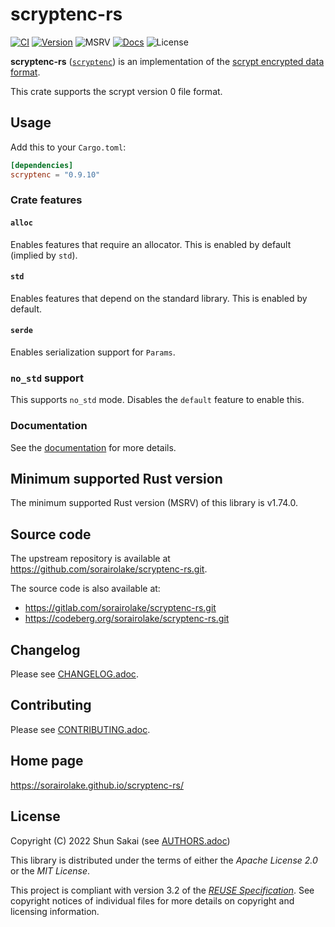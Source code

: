 <!--
SPDX-FileCopyrightText: 2022 Shun Sakai

SPDX-License-Identifier: Apache-2.0 OR MIT
-->

# scryptenc-rs

[![CI][ci-badge]][ci-url]
[![Version][version-badge]][version-url]
![MSRV][msrv-badge]
[![Docs][docs-badge]][docs-url]
![License][license-badge]

**scryptenc-rs** ([`scryptenc`][version-url]) is an implementation of the
[scrypt encrypted data format].

This crate supports the scrypt version 0 file format.

## Usage

Add this to your `Cargo.toml`:

```toml
[dependencies]
scryptenc = "0.9.10"
```

### Crate features

#### `alloc`

Enables features that require an allocator. This is enabled by default (implied
by `std`).

#### `std`

Enables features that depend on the standard library. This is enabled by
default.

#### `serde`

Enables serialization support for `Params`.

### `no_std` support

This supports `no_std` mode. Disables the `default` feature to enable this.

### Documentation

See the [documentation][docs-url] for more details.

## Minimum supported Rust version

The minimum supported Rust version (MSRV) of this library is v1.74.0.

## Source code

The upstream repository is available at
<https://github.com/sorairolake/scryptenc-rs.git>.

The source code is also available at:

- <https://gitlab.com/sorairolake/scryptenc-rs.git>
- <https://codeberg.org/sorairolake/scryptenc-rs.git>

## Changelog

Please see [CHANGELOG.adoc].

## Contributing

Please see [CONTRIBUTING.adoc].

## Home page

<https://sorairolake.github.io/scryptenc-rs/>

## License

Copyright (C) 2022 Shun Sakai (see [AUTHORS.adoc])

This library is distributed under the terms of either the _Apache License 2.0_
or the _MIT License_.

This project is compliant with version 3.2 of the [_REUSE Specification_]. See
copyright notices of individual files for more details on copyright and
licensing information.

[ci-badge]: https://img.shields.io/github/actions/workflow/status/sorairolake/scryptenc-rs/CI.yaml?branch=develop&style=for-the-badge&logo=github&label=CI
[ci-url]: https://github.com/sorairolake/scryptenc-rs/actions?query=branch%3Adevelop+workflow%3ACI++
[version-badge]: https://img.shields.io/crates/v/scryptenc?style=for-the-badge&logo=rust
[version-url]: https://crates.io/crates/scryptenc
[msrv-badge]: https://img.shields.io/crates/msrv/scryptenc?style=for-the-badge&logo=rust
[docs-badge]: https://img.shields.io/docsrs/scryptenc?style=for-the-badge&logo=docsdotrs&label=Docs.rs
[docs-url]: https://docs.rs/scryptenc
[license-badge]: https://img.shields.io/crates/l/scryptenc?style=for-the-badge
[scrypt encrypted data format]: https://github.com/Tarsnap/scrypt/blob/1.3.2/FORMAT
[CHANGELOG.adoc]: CHANGELOG.adoc
[CONTRIBUTING.adoc]: ../../CONTRIBUTING.adoc
[AUTHORS.adoc]: ../../AUTHORS.adoc
[_REUSE Specification_]: https://reuse.software/spec/
